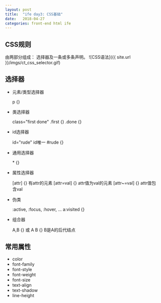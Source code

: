 ```yaml
---
layout: post
title:  "ife day3: CSS基础"
date:   2018-04-27
categories: front-end html ife
---
```


## CSS规则

由两部分组成： 选择器及一条或多条声明。
![CSS语法]({{ site.url }}/imgs/ct_css_selector.gif)

## 选择器

* 元素/类型选择器

    p {}

* 类选择器

    class="first done"
    .first {}
    .done {}

* id选择器

    id="rude" id唯一
    \#rude {}

* 通用选择器

    \* {}

* 属性选择器

    [attr] {} 有attr的元素
    [attr=val] {} attr值为val的元素
    [attr~=val] {} attr值包含val

* 伪类

    :active, :focus, :hover, ...
    a:visited {}

* 组合器

    A,B {} 或
    A B {} B是A的后代结点

## 常用属性

* color
* font-family
* font-style
* font-weight
* font-size
* text-align
* text-shadow
* line-height
